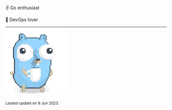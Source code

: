 :v: Go enthusiast

:muscle: DevOps lover

---

![Image alt text](/images/gopher_with_coffee.gif)


<sub>Lastest update on 9 Jun 2023.</sub>
